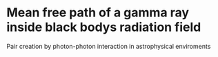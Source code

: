 # Mean free path of a gamma ray inside black bodys radiation field
Pair creation by photon-photon interaction in astrophysical enviroments 

